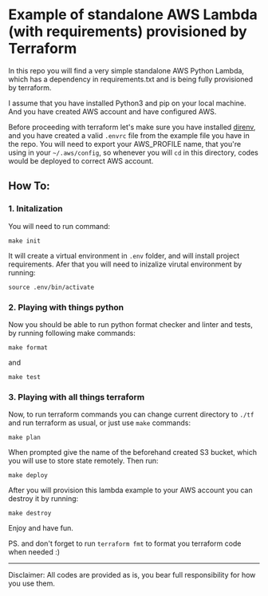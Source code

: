 # Example of standalone AWS Lambda (with requirements) provisioned by Terraform

In this repo you will find a very simple standalone AWS Python Lambda, which has a dependency in requirements.txt and is being fully provisioned by terraform.

I assume that you have installed Python3 and pip on your local machine. And you have created AWS account and have configured AWS. 

Before proceeding with terraform let's make sure you have installed [direnv](https://direnv.net), and you have created a valid `.envrc` file from the example file you have in the repo. You will need to export your AWS_PROFILE name, that you're using in your `~/.aws/config`, so whenever you will `cd` in this directory, codes would be deployed to correct AWS account.

## How To:

### 1. Initalization

You will need to run command: 
```
make init
```

It will create a virtual environment in `.env` folder, and will install project requirements. 
Afer that you will need to inizalize virutal environment by running:
```
source .env/bin/activate
``` 

### 2. Playing with things python

Now you should be able to run python format checker and linter and tests, by running following make commands:
```
make format
```
and 
```
make test
```

### 3. Playing with all things terraform

Now, to run terraform commands you can change current directory to `./tf` and run terraform as usual, or just use `make` commands:
```
make plan
```

When prompted give the name of the beforehand created S3 bucket, which you will use to store state remotely. Then run: 
```
make deploy
```

After you will provision this lambda example to your AWS account you can destroy it by running:

```
make destroy
```

Enjoy and have fun.

PS. and don't forget to run `terraform fmt` to format you terraform code when needed :)

---

Disclaimer: All codes are provided as is, you bear full responsibility for how you use them. 